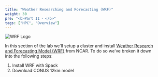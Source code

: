 ```yaml
---
title: "Weather Researching and Forecasting (WRF)"
weight: 30
pre: "<b>Part II ⁃ </b>"
tags: ["HPC", "Overview"]
---
```


![WRF Logo](/images/wrf/logo.jpg)

In this section of the lab we'll setup a cluster and install [Weather Research and Forecasting Model (WRF)](https://ncar.ucar.edu/what-we-offer/models/weather-research-and-forecasting-model-wrf) from NCAR. To do so we've broken it down into the following steps:

1. Install WRF with Spack
2. Download CONUS 12km model